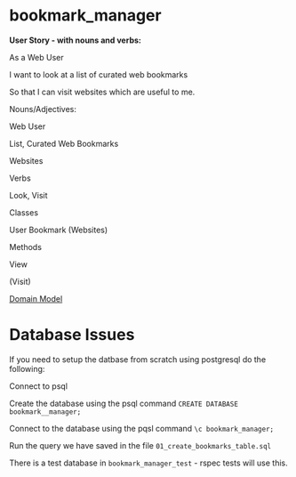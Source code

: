 # bookmark_manager



**User Story - with nouns and verbs:**

As a Web User

I want to look at a list of curated web bookmarks

So that I can visit websites which are useful to me.


Nouns/Adjectives:

Web User

List, Curated Web Bookmarks

Websites


Verbs

Look, Visit


Classes

User
Bookmark (Websites)


Methods

View

(Visit)

[Domain Model](https://github.com/robertwoolley99/bookmark_manager/tree/master/images/Domain_Model.png?raw=true)


# Database Issues

If you need to setup the datbase from scratch using postgresql do the following:

Connect to psql
    
Create the database using the psql command  `CREATE DATABASE bookmark__manager;`
    
Connect to the database using the pqsl command `\c bookmark_manager;`
    
Run the query we have saved in the file `01_create_bookmarks_table.sql`

There is a test database in `bookmark_manager_test` - rspec tests will use this.




